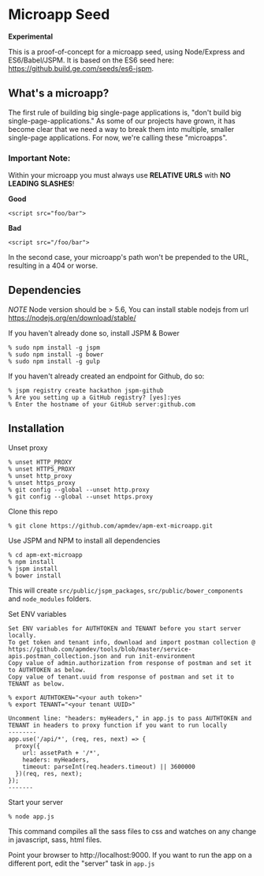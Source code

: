 Microapp Seed
===

**Experimental**

This is a proof-of-concept for a microapp seed, using Node/Express and ES6/Babel/JSPM. It is based on the ES6 seed here: https://github.build.ge.com/seeds/es6-jspm.

## What's a microapp?

The first rule of building big single-page applications is, "don't build big single-page-applications." As some of our projects have grown, it has become clear that we need a way to break them into multiple, smaller single-page applications. For now, we're calling these "microapps".


### Important Note:

Within your microapp you must always use **RELATIVE URLS** with **NO LEADING SLASHES**!


**Good**
```
<script src="foo/bar">
```

**Bad**
```
<script src="/foo/bar">
```
In the second case, your microapp's path won't be prepended to the URL, resulting in a 404 or worse.

## Dependencies
*NOTE* Node version should be > 5.6, You can install stable nodejs from url https://nodejs.org/en/download/stable/

If you haven't already done so, install JSPM & Bower
```
% sudo npm install -g jspm
% sudo npm install -g bower
% sudo npm install -g gulp
```

If you haven't already created an endpoint for Github, do so:
```
% jspm registry create hackathon jspm-github
% Are you setting up a GitHub registry? [yes]:yes
% Enter the hostname of your GitHub server:github.com
```

## Installation

Unset proxy
```
% unset HTTP_PROXY
% unset HTTPS_PROXY
% unset http_proxy
% unset https_proxy
% git config --global --unset http.proxy
% git config --global --unset https.proxy
```

Clone this repo
```
% git clone https://github.com/apmdev/apm-ext-microapp.git
```

Use JSPM and NPM to install all dependencies
```
% cd apm-ext-microapp
% npm install
% jspm install
% bower install
```
This will create `src/public/jspm_packages`, `src/public/bower_components` and `node_modules` folders.


Set ENV variables
```
Set ENV variables for AUTHTOKEN and TENANT before you start server locally. 
To get token and tenant info, download and import postman collection @
https://github.com/apmdev/tools/blob/master/service-apis.postman_collection.json and run init-environment
Copy value of admin.authorization from response of postman and set it to AUTHTOKEN as below.
Copy value of tenant.uuid from response of postman and set it to TENANT as below.

% export AUTHTOKEN="<your auth token>"
% export TENANT="<your tenant UUID>"

Uncomment line: "headers: myHeaders," in app.js to pass AUTHTOKEN and TENANT in headers to proxy function if you want to run locally
--------
app.use('/api/*', (req, res, next) => {
  proxy({
    url: assetPath + '/*',
    headers: myHeaders,
    timeout: parseInt(req.headers.timeout) || 3600000
  })(req, res, next);
});
-------
```

Start your server
```
% node app.js
```

This command compiles all the sass files to css and watches on any change in javascript, sass, html files.

Point your browser to http://localhost:9000. If you want to run the app on a different port, edit the "server" task in `app.js`

